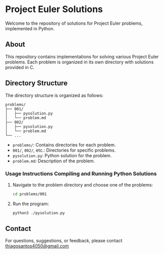 # Project Euler Solutions

Welcome to the repository of solutions for Project Euler problems, implemented in Python.

## About

This repository contains implementations for solving various Project Euler problems. Each problem is organized in its own directory with solutions provided in C.

## Directory Structure

The directory structure is organized as follows:

```
problems/
├── 001/
│   ├── pysolution.py
│   └── problem.md
├── 002/
│   ├── pysolution.py
│   └── problem.md
└── ...
```

- `problems/`: Contains directories for each problem.
- `001/`, `002/`, etc.: Directories for specific problems.
- `pysolution.py`: Python solution for the problem.
- `problem.md`: Description of the problem.

### Usage Instructions Compiling and Running Python Solutions

1. Navigate to the problem directory and choose one of the problems:

   ```sh
   cd problems/001
   ```

2. Run the program:

   ```sh
   python3 ./pysolution.py
   ```

## Contact

For questions, suggestions, or feedback, please contact [thiagosantos4050@gmail.com](mailto:thiagosantos4050@gmail.com)